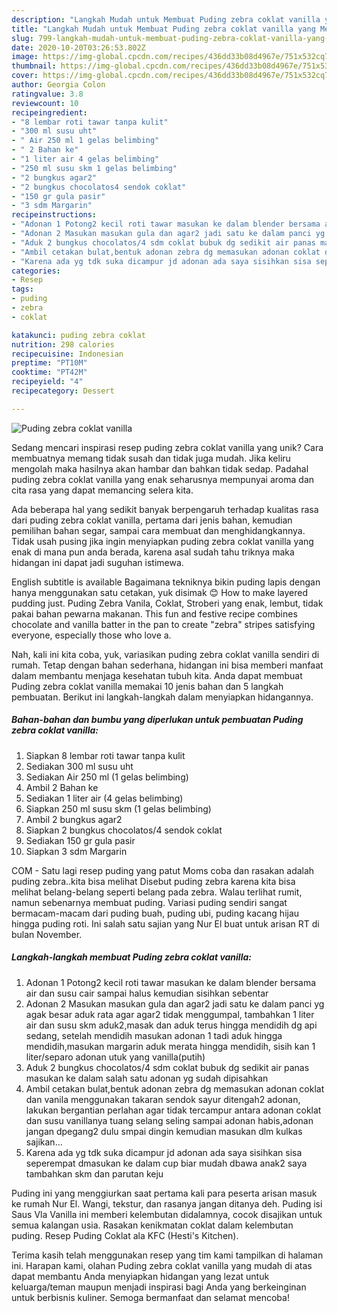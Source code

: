 ```yaml
---
description: "Langkah Mudah untuk Membuat Puding zebra coklat vanilla yang Menggugah Selera"
title: "Langkah Mudah untuk Membuat Puding zebra coklat vanilla yang Menggugah Selera"
slug: 799-langkah-mudah-untuk-membuat-puding-zebra-coklat-vanilla-yang-menggugah-selera
date: 2020-10-20T03:26:53.802Z
image: https://img-global.cpcdn.com/recipes/436dd33b08d4967e/751x532cq70/puding-zebra-coklat-vanilla-foto-resep-utama.jpg
thumbnail: https://img-global.cpcdn.com/recipes/436dd33b08d4967e/751x532cq70/puding-zebra-coklat-vanilla-foto-resep-utama.jpg
cover: https://img-global.cpcdn.com/recipes/436dd33b08d4967e/751x532cq70/puding-zebra-coklat-vanilla-foto-resep-utama.jpg
author: Georgia Colon
ratingvalue: 3.8
reviewcount: 10
recipeingredient:
- "8 lembar roti tawar tanpa kulit"
- "300 ml susu uht"
- " Air 250 ml 1 gelas belimbing"
- " 2 Bahan ke"
- "1 liter air 4 gelas belimbing"
- "250 ml susu skm 1 gelas belimbing"
- "2 bungkus agar2"
- "2 bungkus chocolatos4 sendok coklat"
- "150 gr gula pasir"
- "3 sdm Margarin"
recipeinstructions:
- "Adonan 1 Potong2 kecil roti tawar masukan ke dalam blender bersama air dan susu cair sampai halus kemudian sisihkan sebentar"
- "Adonan 2 Masukan masukan gula dan agar2 jadi satu ke dalam panci yg agak besar aduk rata agar agar2 tidak menggumpal, tambahkan 1 liter air dan susu skm aduk2,masak dan aduk terus hingga mendidih dg api sedang, setelah mendidih masukan adonan 1 tadi aduk hingga mendidih,masukan margarin aduk merata hingga mendidih, sisih kan 1 liter/separo adonan utuk yang vanilla(putih)"
- "Aduk 2 bungkus chocolatos/4 sdm coklat bubuk dg sedikit air panas masukan ke dalam salah satu adonan yg sudah dipisahkan"
- "Ambil cetakan bulat,bentuk adonan zebra dg memasukan adonan coklat dan vanila menggunakan takaran sendok sayur ditengah2 adonan, lakukan bergantian perlahan agar tidak tercampur antara adonan coklat dan susu vanillanya tuang selang seling sampai adonan habis,adonan jangan dpegang2 dulu smpai dingin kemudian masukan dlm kulkas sajikan..."
- "Karena ada yg tdk suka dicampur jd adonan ada saya sisihkan sisa seperempat dmasukan ke dalam cup biar mudah dbawa anak2 saya tambahkan skm dan parutan keju"
categories:
- Resep
tags:
- puding
- zebra
- coklat

katakunci: puding zebra coklat 
nutrition: 298 calories
recipecuisine: Indonesian
preptime: "PT10M"
cooktime: "PT42M"
recipeyield: "4"
recipecategory: Dessert

---
```



![Puding zebra coklat vanilla](https://img-global.cpcdn.com/recipes/436dd33b08d4967e/751x532cq70/puding-zebra-coklat-vanilla-foto-resep-utama.jpg)

Sedang mencari inspirasi resep puding zebra coklat vanilla yang unik? Cara membuatnya memang tidak susah dan tidak juga mudah. Jika keliru mengolah maka hasilnya akan hambar dan bahkan tidak sedap. Padahal puding zebra coklat vanilla yang enak seharusnya mempunyai aroma dan cita rasa yang dapat memancing selera kita.

Ada beberapa hal yang sedikit banyak berpengaruh terhadap kualitas rasa dari puding zebra coklat vanilla, pertama dari jenis bahan, kemudian pemilihan bahan segar, sampai cara membuat dan menghidangkannya. Tidak usah pusing jika ingin menyiapkan puding zebra coklat vanilla yang enak di mana pun anda berada, karena asal sudah tahu triknya maka hidangan ini dapat jadi suguhan istimewa.

English subtitle is available Bagaimana tekniknya bikin puding lapis dengan hanya menggunakan satu cetakan, yuk disimak 😊 How to make layered pudding just. Puding Zebra Vanila, Coklat, Stroberi yang enak, lembut, tidak pakai bahan pewarna makanan. This fun and festive recipe combines chocolate and vanilla batter in the pan to create &#34;zebra&#34; stripes satisfying everyone, especially those who love a.


Nah, kali ini kita coba, yuk, variasikan puding zebra coklat vanilla sendiri di rumah. Tetap dengan bahan sederhana, hidangan ini bisa memberi manfaat dalam membantu menjaga kesehatan tubuh kita. Anda dapat membuat Puding zebra coklat vanilla memakai 10 jenis bahan dan 5 langkah pembuatan. Berikut ini langkah-langkah dalam menyiapkan hidangannya.

<!--inarticleads1-->

##### Bahan-bahan dan bumbu yang diperlukan untuk pembuatan Puding zebra coklat vanilla:

1. Siapkan 8 lembar roti tawar tanpa kulit
1. Sediakan 300 ml susu uht
1. Sediakan  Air 250 ml (1 gelas belimbing)
1. Ambil  2 Bahan ke
1. Sediakan 1 liter air (4 gelas belimbing)
1. Siapkan 250 ml susu skm (1 gelas belimbing)
1. Ambil 2 bungkus agar2
1. Siapkan 2 bungkus chocolatos/4 sendok coklat
1. Sediakan 150 gr gula pasir
1. Siapkan 3 sdm Margarin


COM - Satu lagi resep puding yang patut Moms coba dan rasakan adalah puding zebra..kita bisa melihat Disebut puding zebra karena kita bisa melihat belang-belang seperti belang pada zebra. Walau terlihat rumit, namun sebenarnya membuat puding. Variasi puding sendiri sangat bermacam-macam dari puding buah, puding ubi, puding kacang hijau hingga puding roti. Ini salah satu sajian yang Nur El buat untuk arisan RT di bulan November. 

<!--inarticleads2-->

##### Langkah-langkah membuat Puding zebra coklat vanilla:

1. Adonan 1 Potong2 kecil roti tawar masukan ke dalam blender bersama air dan susu cair sampai halus kemudian sisihkan sebentar
1. Adonan 2 Masukan masukan gula dan agar2 jadi satu ke dalam panci yg agak besar aduk rata agar agar2 tidak menggumpal, tambahkan 1 liter air dan susu skm aduk2,masak dan aduk terus hingga mendidih dg api sedang, setelah mendidih masukan adonan 1 tadi aduk hingga mendidih,masukan margarin aduk merata hingga mendidih, sisih kan 1 liter/separo adonan utuk yang vanilla(putih)
1. Aduk 2 bungkus chocolatos/4 sdm coklat bubuk dg sedikit air panas masukan ke dalam salah satu adonan yg sudah dipisahkan
1. Ambil cetakan bulat,bentuk adonan zebra dg memasukan adonan coklat dan vanila menggunakan takaran sendok sayur ditengah2 adonan, lakukan bergantian perlahan agar tidak tercampur antara adonan coklat dan susu vanillanya tuang selang seling sampai adonan habis,adonan jangan dpegang2 dulu smpai dingin kemudian masukan dlm kulkas sajikan...
1. Karena ada yg tdk suka dicampur jd adonan ada saya sisihkan sisa seperempat dmasukan ke dalam cup biar mudah dbawa anak2 saya tambahkan skm dan parutan keju


Puding ini yang menggiurkan saat pertama kali para peserta arisan masuk ke rumah Nur El. Wangi, tekstur, dan rasanya jangan ditanya deh. Puding isi Saus Vla Vanilla ini memberi kelembutan didalamnya, cocok disajikan untuk semua kalangan usia. Rasakan kenikmatan coklat dalam kelembutan puding. Resep Puding Coklat ala KFC (Hesti&#39;s Kitchen). 

Terima kasih telah menggunakan resep yang tim kami tampilkan di halaman ini. Harapan kami, olahan Puding zebra coklat vanilla yang mudah di atas dapat membantu Anda menyiapkan hidangan yang lezat untuk keluarga/teman maupun menjadi inspirasi bagi Anda yang berkeinginan untuk berbisnis kuliner. Semoga bermanfaat dan selamat mencoba!
